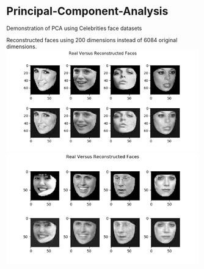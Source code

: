 # Principal-Component-Analysis
Demonstration of PCA using Celebrities face datasets

Reconstructed faces using 200 dimensions instead of 6084 original dimensions.
![alt text](reconstedfaces_training.jpg)
![alt text](reconstedfaces_testing.jpg)

